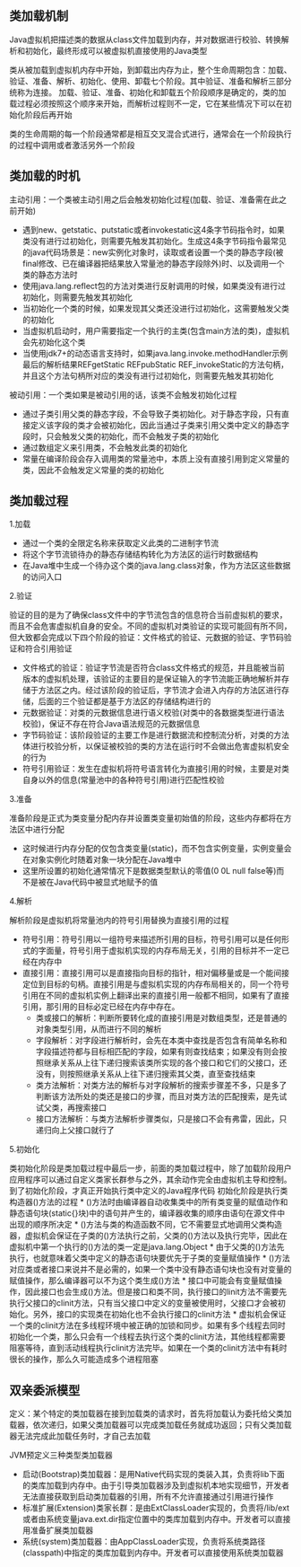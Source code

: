 类加载机制
----

Java虚拟机把描述类的数据从class文件加载到内存，并对数据进行校验、转换解析和初始化，最终形成可以被虚拟机直接使用的Java类型

类从被加载到虚拟机内存中开始，到卸载出内存为止，整个生命周期包含：加载、验证、准备、解析、初始化、使用、卸载七个阶段。其中验证、准备和解析三部分统称为连接。
加载、验证、准备、初始化和卸载五个阶段顺序是确定的，类的加载过程必须按照这个顺序来开始，而解析过程则不一定，它在某些情况下可以在初始化阶段后再开始

类的生命周期的每一个阶段通常都是相互交叉混合式进行，通常会在一个阶段执行的过程中调用或者激活另外一个阶段


类加载的时机
----

主动引用：一个类被主动引用之后会触发初始化过程(加载、验证、准备需在此之前开始)
* 遇到new、getstatic、putstatic或者invokestatic这4条字节码指令时，如果类没有进行过初始化，则需要先触发其初始化。生成这4条字节码指令最常见的java代码场景是：new实例化对象时，读取或者设置一个类的静态字段(被final修改、已在编译器把结果放入常量池的静态字段除外)时、以及调用一个类的静态方法时
* 使用java.lang.reflect包的方法对类进行反射调用的时候，如果类没有进行过初始化，则需要先触发其初始化
* 当初始化一个类的时候，如果发现其父类还没进行过初始化，这需要触发父类的初始化
* 当虚拟机启动时，用户需要指定一个执行的主类(包含main方法的类)，虚拟机会先初始化这个类
* 当使用jdk7+的动态语言支持时，如果java.lang.invoke.methodHandler示例最后的解析结果REFgetStatic REFpubStatic REF_invokeStatic的方法句柄，并且这个方法句柄所对应的类没有进行过初始化，则需要先触发其初始化

被动引用：一个类如果是被动引用的话，该类不会触发初始化过程
* 通过子类引用父类的静态字段，不会导致子类初始化。对于静态字段，只有直接定义该字段的类才会被初始化，因此当通过子类来引用父类中定义的静态字段时，只会触发父类的初始化，而不会触发子类的初始化
* 通过数组定义来引用类，不会触发此类的初始化
* 常量在编译阶段会存入调用类的常量池中，本质上没有直接引用到定义常量的类，因此不会触发定义常量的类的初始化


类加载过程
----

1.加载

* 通过一个类的全限定名称来获取定义此类的二进制字节流
* 将这个字节流锁待办的静态存储结构转化为方法区的运行时数据结构
* 在Java堆中生成一个待办这个类的java.lang.class对象，作为方法区这些数据的访问入口

2.验证

验证的目的是为了确保class文件中的字节流包含的信息符合当前虚拟机的要求，而且不会危害虚拟机自身的安全。不同的虚拟机对类验证的实现可能回有所不同，但大致都会完成以下四个阶段的验证：文件格式的验证、元数据的验证、字节码验证和符合引用验证

* 文件格式的验证：验证字节流是否符合class文件格式的规范，并且能被当前版本的虚拟机处理，该验证的主要目的是保证输入的字节流能正确地解析并存储于方法区之内。经过该阶段的验证后，字节流才会进入内存的方法区进行存储，后面的三个验证都是基于方法区的存储结构进行的
* 元数据验证：对类的元数据信息进行语义校验(对类中的各数据类型进行语法校验)，保证不存在符合Java语法规范的元数据信息
* 字节码验证：该阶段验证的主要工作是进行数据流和控制流分析，对类的方法体进行校验分析，以保证被校验的类的方法在运行时不会做出危害虚拟机安全的行为
* 符号引用验证：发生在虚拟机将符号语言转化为直接引用的时候，主要是对类自身以外的信息(常量池中的各种符号引用)进行匹配性校验

3.准备

准备阶段是正式为类变量分配内存并设置类变量初始值的阶段，这些内存都将在方法区中进行分配

* 这时候进行内存分配的仅包含类变量(static)，而不包含实例变量，实例变量会在对象实例化时随着对象一块分配在Java堆中
* 这里所设置的初始化通常情况下是数据类型默认的零值(0 0L null false等)而不是被在Java代码中被显式地赋予的值


4.解析

解析阶段是虚拟机将常量池内的符号引用替换为直接引用的过程

* 符号引用：符号引用以一组符号来描述所引用的目标，符号引用可以是任何形式的字面量，符号引用于虚拟机实现的内存布局无关，引用的目标并不一定已经在内存中
* 直接引用：直接引用可以是直接指向目标的指针，相对偏移量或是一个能间接定位到目标的句柄。直接引用是与虚拟机实现的内存布局相关的，同一个符号引用在不同的虚拟机实例上翻译出来的直接引用一般都不相同，如果有了直接引用，那引用的目标必定已经在内存中存在。
	* 类或接口的解析：判断所要转化成的直接引用是对数组类型，还是普通的对象类型引用，从而进行不同的解析
	* 字段解析：对字段进行解析时，会先在本类中查找是否包含有简单名称和字段描述符都与目标相匹配的字段，如果有则查找结束；如果没有则会按照继承关系从上往下递归搜索该类所实现的各个接口和它们的父接口，还没有，则按照继承关系从上往下递归搜索其父类，直至查找结束
	* 类方法解析：对类方法的解析与对字段解析的搜索步骤差不多，只是多了判断该方法所处的类还是接口的步骤，而且对类方法的匹配搜索，是先试试父类，再搜索接口
	* 接口方法解析：与类方法解析步骤类似，只是接口不会有弗雷，因此，只递归向上父接口就行了

5.初始化

类初始化阶段是类加载过程中最后一步，前面的类加载过程中，除了加载阶段用户应用程序可以通过自定义类家长群参与之外，其余动作完全由虚拟机主导和控制。到了初始化阶段，才真正开始执行类中定义的Java程序代码
初始化阶段是执行类构造器<clinit>()方法的过程
	* <clinit>()方法时由编译器自动收集类中的所有类变量的赋值动作和静态语句块(static{}块)中的语句并产生的，编译器收集的顺序由语句在源文件中出现的顺序所决定
	* <clinit>()方法与类的构造函数不同，它不需要显式地调用父类构造器，虚拟机会保证在子类的()方法执行之前，父类的()方法以及执行完毕，因此在虚拟机中第一个执行的()方法的类一定是java.lang.Object
	* 由于父类的<clinit>()方法先执行，也就意味着父类中定义的静态语句块要优先于子类的变量赋值操作
	* <clinit>()方法对应类或者接口来说并不是必需的，如果一个类中没有静态语句块也没有对变量的赋值操作，那么编译器可以不为这个类生成<clinit>()方法
	* 接口中可能会有变量赋值操作，因此接口也会生成<clinit>()方法。但是接口和类不同，执行接口的linit方法不需要先执行父接口的clinit方法，只有当父接口中定义的变量被使用时，父接口才会被初始化。另外，接口的实现类在初始化也不会执行接口的clinit方法
	* 虚拟机会保证一个类的clinit方法在多线程环境中被正确的加锁和同步。如果有多个线程去同时初始化一个类，那么只会有一个线程去执行这个类的clinit方法，其他线程都需要阻塞等待，直到活动线程执行clinit方法完毕。如果在一个类的clinit方法中有耗时很长的操作，那么久可能造成多个进程阻塞


双亲委派模型
----

定义：某个特定的类加载器在接到加载类的请求时，首先将加载认为委托给父类加载器，依次递归，如果父类加载器可以完成类加载任务就成功返回；只有父类加载器无法完成此加载任务时，才自己去加载

JVM预定义三种类型类加载器
* 启动(Bootstrap)类加载器：是用Native代码实现的类装入其，负责将lib下面的类库加载到内存中。由于引导类加载器涉及到虚拟机本地实现细节，开发者无法直接获取到启动类加载器的引用，所有不允许直接通过引用进行操作
* 标准扩展(Extension)类家长群：是由ExtClassLoader实现的，负责将/lib/ext或者由系统变量java.ext.dir指定位置中的类库加载到内存中。开发者可以直接用准备扩展类加载器
* 系统(system)类加载器：由AppClassLoader实现，负责将系统类路径(classpath)中指定的类库加载到内存中。开发者可以直接使用系统类加载器


	